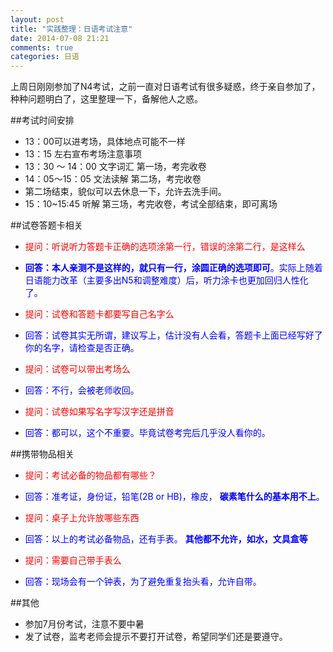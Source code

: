 ```yaml
---
layout: post
title: "实践整理：日语考试注意"
date: 2014-07-08 21:21
comments: true
categories: 日语
---
```


上周日刚刚参加了N4考试，之前一直对日语考试有很多疑惑，终于亲自参加了，种种问题明白了，这里整理一下，备解他人之惑。
<!--more-->
##考试时间安排
 * 13：00可以进考场，具体地点可能不一样
 * 13：15 左右宣布考场注意事项
 * 13：30 ～ 14：00 文字词汇 第一场，考完收卷
 * 14：05～15：05 文法读解 第二场，考完收卷
 * 第二场结束，貌似可以去休息一下，允许去洗手间。
 * 15：10~15:45 听解 第三场，考完收卷，考试全部结束，即可离场


##试卷答题卡相关
 * <font color="red">提问：听说听力答题卡正确的选项涂第一行，错误的涂第二行，是这样么</font>
 * <font color="blue">**回答：本人亲测不是这样的，就只有一行，涂圆正确的选项即可**。实际上随着日语能力改革（主要多出N5和调整难度）后，听力涂卡也更加回归人性化了。</font>
 
 * <font color="red">提问：试卷和答题卡都要写自己名字么</font>
 * <font color="blue">回答：试卷其实无所谓，建议写上，估计没有人会看，答题卡上面已经写好了你的名字，请检查是否正确。</font>
 
 * <font color="red">提问：试卷可以带出考场么</font>
 * <font color="blue">回答：不行，会被老师收回。</font>
 
 * <font color="red">提问：试卷如果写名字写汉字还是拼音</font>
 * <font color="blue">回答：都可以，这个不重要。毕竟试卷考完后几乎没人看你的。</font>

 
##携带物品相关
 * <font color="red">提问：考试必备的物品都有哪些？</font>
 * <font color="blue">回答：准考证，身份证，铅笔(2B or HB)，橡皮， **碳素笔什么的基本用不上**。</font>

 * <font color="red">提问：桌子上允许放哪些东西</font>
 * <font color="blue">回答：以上的考试必备物品，还有手表。 **其他都不允许，如水，文具盒等**</font>
 
 * <font color="red">提问：需要自己带手表么</font>
 * <font color="blue">回答：现场会有一个钟表，为了避免重复抬头看，允许自带。</font>
 
##其他
 * 参加7月份考试，注意不要中暑
 * 发了试卷，监考老师会提示不要打开试卷，希望同学们还是要遵守。
 
